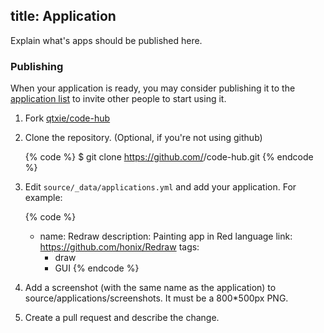 title: Application
---

Explain what's apps should be published here.

### Publishing

When your application is ready, you may consider publishing it to the [application list](/applications) to invite other people to start using it. 

1. Fork [qtxie/code-hub]
2. Clone the repository. (Optional, if you're not using github)

    {% code %}
    $ git clone https://github.com/<username>/code-hub.git
    {% endcode %}

3. Edit `source/_data/applications.yml` and add your application. For example:

    {% code %}
    - name: Redraw
      description: Painting app in Red language
      link: https://github.com/honix/Redraw
      tags:
        - draw
        - GUI
    {% endcode %}
4. Add a screenshot (with the same name as the application) to source/applications/screenshots. It must be a 800*500px PNG.
5. Create a pull request and describe the change.

[qtxie/code-hub]: https://github.com/qtxie/code-hub